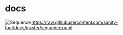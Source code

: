 # docs


![Sequence](http://www.plantuml.com/plantuml/png/5Smn4W8n20NGtbFe0GozrLub4iRD384LFkDuUztgTMzBz40jlTociTQG2htkm94FekYVzfhOwrafmMuGGsDVbDqcldUuAmtdfDKJ4fJoBZ6MTfpd9ZR-_W00)
https://raw.githubusercontent.com/sanity-tool/docs/master/sequence.puml

